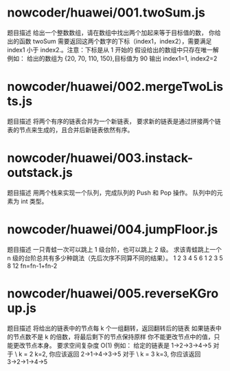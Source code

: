 # nowcoder/huawei/001.twoSum.js

题目描述
给出一个整数数组，请在数组中找出两个加起来等于目标值的数，
你给出的函数 twoSum 需要返回这两个数字的下标（index1，index2），需要满足 index1 小于 index2.。注意：下标是从 1 开始的
假设给出的数组中只存在唯一解
例如：
给出的数组为 {20, 70, 110, 150},目标值为 90
输出 index1=1, index2=2

# nowcoder/huawei/002.mergeTwoLists.js

题目描述
将两个有序的链表合并为一个新链表，
要求新的链表是通过拼接两个链表的节点来生成的，且合并后新链表依然有序。

# nowcoder/huawei/003.instack-outstack.js

题目描述
用两个栈来实现一个队列，完成队列的 Push 和 Pop 操作。 队列中的元素为 int 类型。

# nowcoder/huawei/004.jumpFloor.js

题目描述
一只青蛙一次可以跳上 1 级台阶，也可以跳上 2 级。
求该青蛙跳上一个 n 级的台阶总共有多少种跳法（先后次序不同算不同的结果）。
1 2 3 4 5 6
1 2 3 5 8 12
fn=fn-1+fn-2

# nowcoder/huawei/005.reverseKGroup.js

题目描述
将给出的链表中的节点每 k 个一组翻转，返回翻转后的链表
如果链表中的节点数不是 k 的倍数，将最后剩下的节点保持原样
你不能更改节点中的值，只能更改节点本身。
要求空间复杂度 O(1)
例如：
给定的链表是 1→2→3→4→5
对于 \ k = 2 k=2, 你应该返回 2→1→4→3→5
对于 \ k = 3 k=3, 你应该返回 3→2→1→4→5

